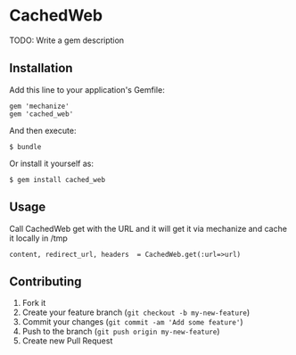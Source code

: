 # CachedWeb

TODO: Write a gem description

## Installation

Add this line to your application's Gemfile:

    gem 'mechanize'
    gem 'cached_web'

And then execute:

    $ bundle

Or install it yourself as:

    $ gem install cached_web

## Usage

Call CachedWeb get with the URL and it will get it via mechanize and cache it locally in /tmp

    content, redirect_url, headers  = CachedWeb.get(:url=>url)


## Contributing

1. Fork it
2. Create your feature branch (`git checkout -b my-new-feature`)
3. Commit your changes (`git commit -am 'Add some feature'`)
4. Push to the branch (`git push origin my-new-feature`)
5. Create new Pull Request
